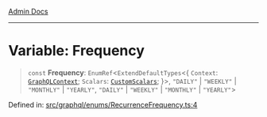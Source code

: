 [Admin Docs](/)

***

# Variable: Frequency

> `const` **Frequency**: `EnumRef`\<`ExtendDefaultTypes`\<\{ `Context`: [`GraphQLContext`](../../../context/type-aliases/GraphQLContext.md); `Scalars`: [`CustomScalars`](../../../scalars/type-aliases/CustomScalars.md); \}\>, `"DAILY"` \| `"WEEKLY"` \| `"MONTHLY"` \| `"YEARLY"`, `"DAILY"` \| `"WEEKLY"` \| `"MONTHLY"` \| `"YEARLY"`\>

Defined in: [src/graphql/enums/RecurrenceFrequency.ts:4](https://github.com/Sourya07/talawa-api/blob/cfbd515d04ffba748b09232a33807f1845dd1878/src/graphql/enums/RecurrenceFrequency.ts#L4)
